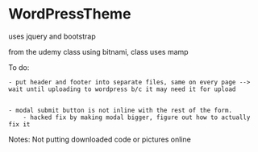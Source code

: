 # WordPressTheme


uses jquery and bootstrap

from the udemy class
using bitnami, class uses mamp

To do: 

	- put header and footer into separate files, same on every page --> wait until uploading to wordpress b/c it may need it for upload
	
		
	- modal submit button is not inline with the rest of the form.  
		- hacked fix by making modal bigger, figure out how to actually fix it
		

Notes:
Not putting downloaded code or pictures online
